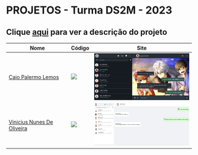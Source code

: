 # PROJETOS - Turma DS2M - 2023

## Clique [aqui](https://github.com/fernandoleonid/one-page-2022) para ver a descrição do projeto

| Nome          | Código                        | Site                              |
| --------------| ------------------------------|-----------------------------------|
| [Caio Palermo Lemos](https://github.com/HasegawaTaizou)   | [![](https://skillicons.dev/icons?i=js)](./caio_palermo_lemos/) | [<img src="./caio_palermo_lemos/img/SCREENSHOT.PNG" width="300">](https://hasegawataizou.github.io/whatsApp-senai-1-2023/ds2m/caio_palermo_lemos)|
| [Vinicius Nunes De Oliveira](https://github.com/viniciusnunes137)   | [![](https://skillicons.dev/icons?i=js)](./vinicius_nunes_de_oliveira/) | [<img src="./vinicius_nunes_de_oliveira/img/desktop.png" width="300">](https://viniciusnunes137.github.io/whatsApp-senai-1-2023/ds2m/vinicius_nunes_de_oliveira/)|
